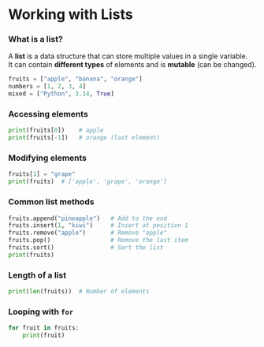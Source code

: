 # Working with Lists

### What is a list?

A **list** is a data structure that can store multiple values in a single variable.  
It can contain **different types** of elements and is **mutable** (can be changed).

```python
fruits = ["apple", "banana", "orange"]
numbers = [1, 2, 3, 4]
mixed = ["Python", 3.14, True]
```

### Accessing elements

```python
print(fruits[0])    # apple
print(fruits[-1])   # orange (last element)
```

### Modifying elements

```python
fruits[1] = "grape"
print(fruits)  # ['apple', 'grape', 'orange']
```

### Common list methods

```python
fruits.append("pineapple")   # Add to the end
fruits.insert(1, "kiwi")     # Insert at position 1
fruits.remove("apple")       # Remove "apple"
fruits.pop()                 # Remove the last item
fruits.sort()                # Sort the list
print(fruits)
```

### Length of a list

```python
print(len(fruits))  # Number of elements
```

### Looping with `for`

```python
for fruit in fruits:
    print(fruit)
```